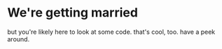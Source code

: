 # We're getting married

but you're likely here to look at some code. that's cool, too. have a peek around. 

